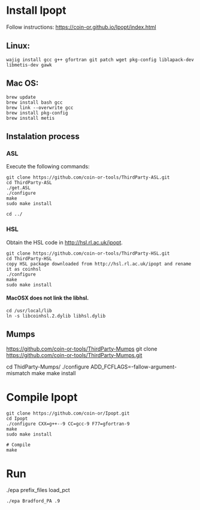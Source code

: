 # Install Ipopt

Follow instructions: https://coin-or.github.io/Ipopt/index.html


## Linux:
```
wajig install gcc g++ gfortran git patch wget pkg-config liblapack-dev libmetis-dev gawk
```


## Mac OS:
```
brew update
brew install bash gcc
brew link --overwrite gcc
brew install pkg-config
brew install metis
```

## Instalation process
### ASL
Execute the following commands:

```
git clone https://github.com/coin-or-tools/ThirdParty-ASL.git
cd ThirdParty-ASL
./get.ASL
./configure
make
sudo make install

cd ../
```
### HSL
Obtain the HSL code in http://hsl.rl.ac.uk/ipopt.
```
git clone https://github.com/coin-or-tools/ThirdParty-HSL.git
cd ThirdParty-HSL
copy HSL package downloaded from http://hsl.rl.ac.uk/ipopt and rename it as coinhsl
./configure
make
sudo make install
```
#### MacOSX does not link the libhsl.
```
cd /usr/local/lib
ln -s libcoinhsl.2.dylib libhsl.dylib
```

## Mumps

https://github.com/coin-or-tools/ThirdParty-Mumps
git clone https://github.com/coin-or-tools/ThirdParty-Mumps.git

cd ThidParty-Mumps/
./configure ADD_FCFLAGS=-fallow-argument-mismatch
make
make install

# Compile Ipopt
```
git clone https://github.com/coin-or/Ipopt.git
cd Ipopt
./configure CXX=g++--9 CC=gcc-9 F77=gfortran-9
make
sudo make install

# Compile
make
```

# Run
./epa prefix_files load_pct
```
./epa Bradford_PA .9
```

